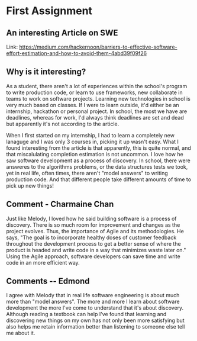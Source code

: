# First Assignment
## An interesting Article on SWE 
Link: https://medium.com/hackernoon/barriers-to-effective-software-effort-estimation-and-how-to-avoid-them-4abd39f09f26

## Why is it interesting? 
As a student, there aren't a lot of experiences within the school's program to write production code, or learn to use frameworks, new collaborate in teams to work on software projects. Learning new technologies in school is very much based on classes. If I were to learn outside, it'd either be an internship, hackathon or personal project. In school, the most we have are deadlines, whereas for work, I'd always think deadlines are set and dead but apparently it's not according to the article. 

When I first started on my internship, I had to learn a completely new lanaguge and I was only 3 courses in, picking it up wasn't easy. What I found interesting from the article is that apparently, this is quite normal, and that miscalulating completion estimation is not uncommon. I love how he saw software development as a process of discovery. In school, there were answeres to the algorithms problems, or the data structures tests we took, yet in real life, often times, there aren't "model answers" to writing production code. And that different people take different amounts of time to pick up new things! 

## Comment - Charmaine Chan 
Just like Melody, I loved how he said building software is a process of discovery. There is so much room for improvement and changes as the project evolves. Thus, the importance of Agile and its methodologies. He says, "The goal is to incorporate healthy doses of customer feedback throughout the development process to get a better sense of where the product is headed and write code in a way that minimizes waste later on." Using the Agile approach, software developers can save time and write code in an more efficient way.

## Comments -- Edmond 
I agree with Melody that in real life software engineering is about much more than "model answers". The more and more I learn about software development the more I've come to understand that it's about discovery. Although reading a textbook can help I've found that learning and discovering new things on my own has not only been more satisfying but also helps me retain information better than listening to someone else tell me about it. 